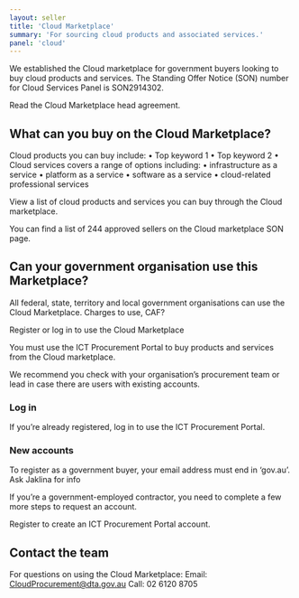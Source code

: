 ```yaml
---
layout: seller
title: 'Cloud Marketplace'
summary: 'For sourcing cloud products and associated services.'
panel: 'cloud'
---
```


We established the Cloud marketplace for government buyers looking to buy cloud products and services. The Standing Offer Notice (SON) number for Cloud Services Panel is SON2914302.

Read the Cloud Marketplace head agreement.

## What can you buy on the Cloud Marketplace?

Cloud products you can buy include:
• Top keyword 1
• Top keyword 2
•
Cloud services covers a range of options including:
• infrastructure as a service
• platform as a service
• software as a service
• cloud-related professional services

View a list of cloud products and services you can buy through the Cloud marketplace.

You can find a list of 244 approved sellers on the Cloud marketplace SON page.

## Can your government organisation use this Marketplace?

All federal, state, territory and local government organisations can use the Cloud Marketplace.
Charges to use, CAF?

Register or log in to use the Cloud Marketplace

You must use the ICT Procurement Portal to buy products and services from the Cloud marketplace.

We recommend you check with your organisation’s procurement team or lead in case there are users with existing accounts.

### Log in

If you’re already registered, log in to use the ICT Procurement Portal.

### New accounts

To register as a government buyer, your email address must end in ‘gov.au’. Ask Jaklina for info

If you’re a government-employed contractor, you need to complete a few more steps to request an account.

Register to create an ICT Procurement Portal account.

## Contact the team

For questions on using the Cloud Marketplace:
Email: CloudProcurement@dta.gov.au
Call: 02 6120 8705
